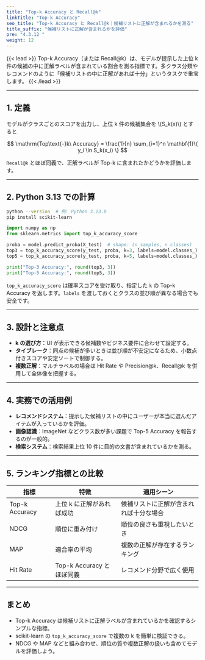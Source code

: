 ```yaml
---
title: "Top-k Accuracy と Recall@k"
linkTitle: "Top-k Accuracy"
seo_title: "Top-k Accuracy と Recall@k｜候補リストに正解が含まれるかを測る"
title_suffix: "候補リストに正解が含まれるかを評価"
pre: "4.3.12 "
weight: 12
---
```


{{< lead >}}
Top-k Accuracy（または Recall@k）は、モデルが提示した上位 k 件の候補の中に正解ラベルが含まれている割合を測る指標です。多クラス分類やレコメンドのように「候補リストの中に正解があれば十分」というタスクで重宝します。
{{< /lead >}}

---

## 1. 定義
モデルがクラスごとのスコアを出力し、上位 k 件の候補集合を \\(S_k(x)\\) とすると

$$
\mathrm{Top\text{-}k\ Accuracy} = \frac{1}{n} \sum_{i=1}^n \mathbf{1}\{ y_i \in S_k(x_i) \}
$$

`Recall@k` とほぼ同義で、正解ラベルが Top-k に含まれたかどうかを評価します。

---

## 2. Python 3.13 での計算
```bash
python --version  # 例: Python 3.13.0
pip install scikit-learn
```

```python
import numpy as np
from sklearn.metrics import top_k_accuracy_score

proba = model.predict_proba(X_test)  # shape: (n_samples, n_classes)
top3 = top_k_accuracy_score(y_test, proba, k=3, labels=model.classes_)
top5 = top_k_accuracy_score(y_test, proba, k=5, labels=model.classes_)

print("Top-3 Accuracy:", round(top3, 3))
print("Top-5 Accuracy:", round(top5, 3))
```

`top_k_accuracy_score` は確率スコアを受け取り、指定した `k` の Top-k Accuracy を返します。`labels` を渡しておくとクラスの並び順が異なる場合でも安全です。

---

## 3. 設計と注意点
- **k の選び方**：UI が表示できる候補数やビジネス要件に合わせて設定する。
- **タイブレーク**：同点の候補が多いときは並び順が不安定になるため、小数点付きスコアや安定ソートで制御する。
- **複数正解**：マルチラベルの場合は Hit Rate や Precision@k、Recall@k を併用して全体像を把握する。

---

## 4. 実務での活用例
- **レコメンドシステム**：提示した候補リストの中にユーザーが本当に選んだアイテムが入っているかを評価。
- **画像認識**：ImageNet などクラス数が多い課題で Top-5 Accuracy を報告するのが一般的。
- **検索システム**：検索結果上位 10 件に目的の文書が含まれているかを測る。

---

## 5. ランキング指標との比較
| 指標             | 特徴                         | 適用シーン                               |
| ---------------- | ---------------------------- | ---------------------------------------- |
| Top-k Accuracy   | 上位 k に正解があれば成功    | 候補リストに正解が含まれれば十分な場合  |
| NDCG             | 順位に重み付け               | 順位の良さも重視したいとき              |
| MAP              | 適合率の平均                 | 複数の正解が存在するランキング          |
| Hit Rate         | Top-k Accuracy とほぼ同義    | レコメンド分野で広く使用                |

---

## まとめ
- Top-k Accuracy は候補リストに正解ラベルが含まれているかを確認するシンプルな指標。
- scikit-learn の `top_k_accuracy_score` で複数の k を簡単に検証できる。
- NDCG や MAP などと組み合わせ、順位の質や複数正解の扱いも含めてモデルを評価しよう。
